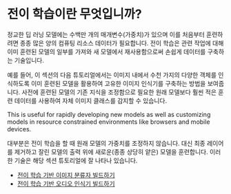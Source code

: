 # 전이 학습이란 무엇입니까?

정교한 딥 러닝 모델에는 수백만 개의 매개변수(가중치)가 있으며 이를 처음부터 훈련하려면 종종 많은 양의 컴퓨팅 리소스 데이터가 필요합니다. 전이 학습은 관련 작업에 대해 이미 훈련된 모델의 일부를 가져와 새 모델에서 재사용함으로써 손쉽게 데이터를 구축하는 기술입니다.

예를 들어, 이 섹션의 다음 튜토리얼에서는 이미지 내에서 수천 가지의 다양한 객체를 인식하도록 이미 훈련된 모델을 활용하여 고유한 이미지 인식기를 구축하는 방법을 보여줍니다. 사전에 훈련된 모델의 기존 지식을 조정함으로 필요한 원래 모델보다 훨씬 적은 훈련 데이터를 사용하여 자체 이미지 클래스를 감지할 수 있습니다.

This is useful for rapidly developing new models as well as customizing models in resource constrained environments like browsers and mobile devices.

대부분은 전이 학습을 할 때 원래 모델의 가중치를 조정하지 않습니다. 대신 최종 레이어를 제거하고 잘린 모델의 출력 위에 새로운(종종 상당히 얕은) 모델을 훈련합니다. 이러한 기술은 해당 섹션 튜토리얼에 잘 나타나 있습니다.

- [전이 학습 기반 이미지 분류자 빌드하기](image_classification)
- [전이 학습 기반 오디오 인식기 빌드하기](audio_recognizer)

